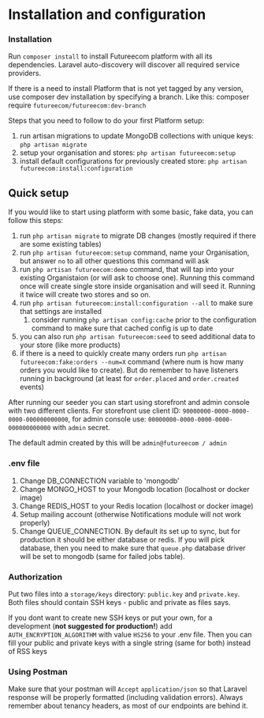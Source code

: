 # Installation and configuration

### Installation

Run `composer install` to install Futureecom platform with all its dependencies.
Laravel auto-discovery will discover all required service providers.

If there is a need to install Platform that is not yet tagged by any version, 
use composer dev installation by specifying a branch. Like this: composer require `futureecom/futureecom:dev-branch`

Steps that you need to follow to do your first Platform setup:
1) run artisan migrations to update MongoDB collections with unique keys: `php artisan migrate`
2) setup your organisation and stores: `php artisan futureecom:setup` 
3) install default configurations for previously created store: `php artisan futureecom:install:configuration`

## Quick setup

If you would like to start using platform with some basic, fake data, you can follow this steps:
1) run `php artisan migrate` to migrate DB changes (mostly required if there are some existing tables)
2) run `php artisan futureecom:setup` command, name your Organisation, but answer `no` to all other questions this command will ask
3) run `php artisan futureecom:demo` command, that will tap into your existing Organistaion (or will ask to choose one). 
Running this command once will create single store inside organisation and will seed it. Running it twice will create two stores and so on.
4) run `php artisan futureecom:install:configuration --all` to make sure that settings are installed 
   1) consider running `php artisan config:cache` prior to the configuration command to make sure that cached config is up to date
5) you can also run `php artisan futureecom:seed` to seed additional data to your store (like more products)
6) if there is a need to quickly create many orders run `php artisan futureecom:fake:orders --num=X` command (where num is how many orders you would like to create). 
But do remember to have listeners running in background (at least for `order.placed` and `order.created` events)

After running our seeder you can start using storefront and admin console with two different clients.
For storefront use client ID: `90000000-0000-0000-0000-000000000000`, 
for admin console use: `00000000-0000-0000-0000-000000000000` with `admin` secret.

The default admin created by this will be `admin@futureecom / admin`

### .env file

1) Change DB_CONNECTION variable to 'mongodb'
2) Change MONGO_HOST to your Mongodb location (localhost or docker image)
3) Change REDIS_HOST to your Redis location (localhost or docker image)
4) Setup mailing account (otherwise Notifications module will not work properly)
2) Change QUEUE_CONNECTION. By default its set up to sync, but for production it should be either
database or redis. If you will pick database, then you need to make sure that `queue.php` database driver
will be set to mongodb (same for failed jobs table).

### Authorization

Put two files into a `storage/keys` directory: `public.key` and `private.key`.
Both files should contain SSH keys - public and private as files says.

If you dont want to create new SSH keys or put your own, for a development (**not suggested for production!**)
add `AUTH_ENCRYPTION_ALGORITHM` with value `HS256` to your .env file. 
Then you can fill your public and private keys with a single string (same for both) instead of RSS keys

### Using Postman

Make sure that your postman will `Accept` `application/json` so that Laravel response will be properly formatted (including validation errors).
Always remember about tenancy headers, as most of our endpoints are behind it. 
